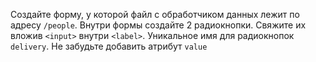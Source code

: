 Создайте форму, у которой файл с обработчиком данных лежит по адресу `/people`. Внутри формы создайте 2 радиокнопки. Свяжите их вложив `<input>` внутри `<label>`. Уникальное имя для радиокнопок `delivery`. Не забудьте добавить атрибут `value`
